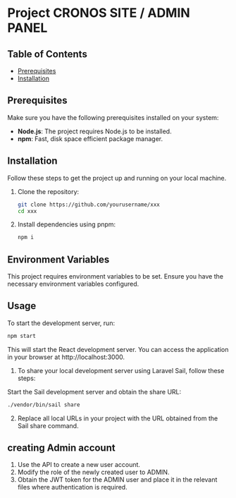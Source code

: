 # Project CRONOS SITE / ADMIN PANEL

## Table of Contents

- [Prerequisites](#prerequisites)
- [Installation](#installation)

## Prerequisites

Make sure you have the following prerequisites installed on your system:

- **Node.js**: The project requires Node.js to be installed.
- **npm**: Fast, disk space efficient package manager.

## Installation

Follow these steps to get the project up and running on your local machine.

1. Clone the repository:

   ```bash
   git clone https://github.com/yourusername/xxx
   cd xxx
   ```

2. Install dependencies using pnpm:

   ```bash
   npm i
   ```

## Environment Variables

This project requires environment variables to be set. Ensure you have the necessary environment variables configured.

## Usage

To start the development server, run:

```bash
npm start
```

This will start the React development server. You can access the application in your browser at http://localhost:3000.

1. To share your local development server using Laravel Sail, follow these steps:

Start the Sail development server and obtain the share URL:

```bash
./vendor/bin/sail share
```

2. Replace all local URLs in your project with the URL obtained from the Sail share command.

## creating Admin account

1. Use the API to create a new user account.
2. Modify the role of the newly created user to ADMIN.
3. Obtain the JWT token for the ADMIN user and place it in the relevant files where authentication is required.
